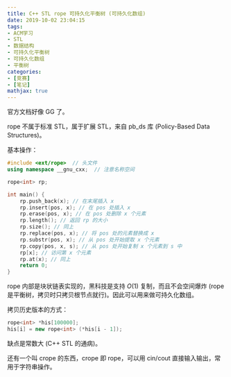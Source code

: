 ```yaml
---
title: C++ STL rope 可持久化平衡树 (可持久化数组)
date: 2019-10-02 23:04:15
tags:
- ACM学习
- STL
- 数据结构
- 可持久化平衡树
- 可持久化数组
- 平衡树
categories: 
- [竞赛]
- [笔记]
mathjax: true
---
```


官方文档好像 GG 了。

rope 不属于标准 STL，属于扩展 STL，来自 pb_ds 库 (Policy-Based Data Structures)。

<!--more-->

基本操作：

```cpp
#include <ext/rope>  // 头文件
using namespace __gnu_cxx;  // 注意名称空间

rope<int> rp;

int main() {
    rp.push_back(x); // 在末尾插入 x
    rp.insert(pos, x); // 在 pos 处插入 x
    rp.erase(pos, x); // 在 pos 处删除 x 个元素
    rp.length(); // 返回 rp 的大小
    rp.size(); // 同上
    rp.replace(pos, x); // 将 pos 处的元素替换成 x
    rp.substr(pos, x); // 从 pos 处开始提取 x 个元素
    rp.copy(pos, x, s); // 从 pos 处开始复制 x 个元素到 s 中
    rp[x]; // 访问第 x 个元素
    rp.at(x); // 同上
    return 0;
}

```

rope 内部是块状链表实现的，黑科技是支持 $O(1)$ 复制，而且不会空间爆炸 (rope 是平衡树，拷贝时只拷贝根节点就行)。因此可以用来做可持久化数组。

拷贝历史版本的方式：

```cpp
rope<int> *his[100000];
his[i] = new rope<int> (*his[i - 1]);
```

缺点是常数大 (C++ STL 的通病)。

还有一个叫 crope 的东西，crope 即 rope<char>，可以用 cin/cout 直接输入输出，常用于字符串操作。
